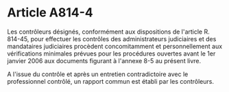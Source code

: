 # Article A814-4

Les contrôleurs désignés, conformément aux dispositions de l'article R. 814-45, pour effectuer les contrôles des administrateurs judiciaires et des mandataires judiciaires procèdent concomitamment et personnellement aux vérifications minimales prévues pour les procédures ouvertes avant le 1er janvier 2006 aux documents figurant à l'annexe 8-5 au présent livre.

A l'issue du contrôle et après un entretien contradictoire avec le professionnel contrôlé, un rapport commun est établi par les contrôleurs.
